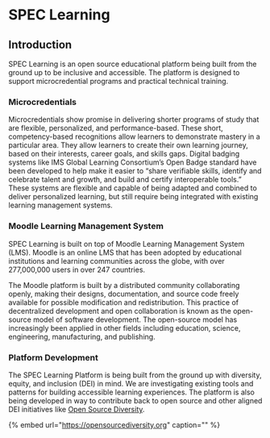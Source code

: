 # SPEC Learning

## Introduction

SPEC Learning is an open source educational platform being built from the ground up to be inclusive and accessible. The platform is designed to support microcredential programs and practical technical training.

### Microcredentials

Microcredentials show promise in delivering shorter programs of study that are flexible, personalized, and performance-based. These short, competency-based recognitions allow learners to demonstrate mastery in a particular area. They allow learners to create their own learning journey, based on their interests, career goals, and skills gaps. Digital badging systems like IMS Global Learning Consortium’s Open Badge standard have been developed to help make it easier to “share verifiable skills, identify and celebrate talent and growth, and build and certify interoperable tools.” These systems are flexible and capable of being adapted and combined to deliver personalized learning, but still require being integrated with existing learning management systems.

### Moodle Learning Management System

SPEC Learning is built on top of Moodle Learning Management System \(LMS\). Moodle is an online LMS that has been adopted by educational institutions and learning communities across the globe, with over 277,000,000 users in over 247 countries.

The Moodle platform is built by a distributed community collaborating openly, making their designs, documentation, and source code freely available for possible modification and redistribution. This practice of decentralized development and open collaboration is known as the open-source model of software development. The open-source model has increasingly been applied in other fields including education, science, engineering, manufacturing, and publishing.

### Platform Development

The SPEC Learning Platform is being built from the ground up with diversity, equity, and inclusion \(DEI\) in mind. We are investigating existing tools and patterns for building accessible learning experiences. The platform is also being developed in way to contribute back to open source and other aligned DEI initiatives like [Open Source Diversity](https://opensourcediversity.org).

{% embed url="https://opensourcediversity.org" caption="" %}

